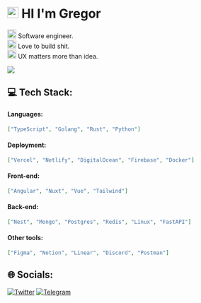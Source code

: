 # <img src="https://media.giphy.com/media/26gswguqPGZFTv6q4/giphy.gif" width="25px" height="25px"/> HI I'm Gregor
<img src="https://media.giphy.com/media/Vf3ZKdillTMOOaOho0/giphy.gif" height="20px"> Software engineer.   <br>
<img src="https://media.giphy.com/media/26FlrxySR053aqbtu/giphy.gif" height="20px"> Love to build shit.  <br>
<img src="https://media.giphy.com/media/VSX5MvDEK42WDz2Qcj/giphy.gif" height="20px"> UX matters more than idea. <br>

<img src="https://media.giphy.com/media/ah7KwjMNJlhtK/giphy.gif"/>


## 💻 Tech Stack:

#### Languages:
```json
["TypeScript", "Golang", "Rust", "Python"]
```

#### Deployment:
```json
["Vercel", "Netlify", "DigitalOcean", "Firebase", "Docker"]
```

#### Front-end:
```json
["Angular", "Nuxt", "Vue", "Tailwind"]
```

#### Back-end:
```json
["Nest", "Mongo", "Postgres", "Redis", "Linux", "FastAPI"]
```

#### Other tools:
```json
["Figma", "Notion", "Linear", "Discord", "Postman"]
```


## 🌐 Socials:
[![Twitter](https://img.shields.io/badge/Twitter-%231DA1F2.svg?logo=Twitter&logoColor=white)](https://twitter.com/gregortokarev)
[![Telegram](https://img.shields.io/badge/Telegram-2CA5E0?style=flat-squeare&logo=telegram&logoColor=white)](https://t.me/gregor_tokarev)
